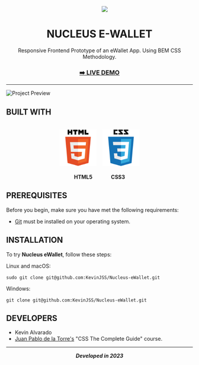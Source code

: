 <div align="center">
  <span>&nbsp;&nbsp;&nbsp;&nbsp;&nbsp;&nbsp;</span>
  <img src="https://user-images.githubusercontent.com/103754829/216651614-f3864b2a-f650-42a8-a4a4-e6c7b36f51da.png" width="250px" height="auto"/>

  <div>
    <h1>NUCLEUS E-WALLET</h1>
  </div>
</div>

<p align="center">Responsive Frontend Prototype of an eWallet App. Using BEM CSS Methodology.</p>

<div align="center">
  <h3><a href="https://nucleus-ewallet-kevjs.netlify.app/">➡️ LIVE DEMO</a></h3>
  <hr/>
</div> 

<img src="https://user-images.githubusercontent.com/103754829/215129662-e641129d-ee87-456c-8c72-d56075b34af8.png" alt="Project Preview"/>

## BUILT WITH
<br/>

<div align="center">
  <img src="https://raw.githubusercontent.com/devicons/devicon/master/icons/html5/html5-original-wordmark.svg" alt="html5" width="100" height="100"/>
  <span>&nbsp;&nbsp;</span>
  <img src="https://raw.githubusercontent.com/devicons/devicon/master/icons/css3/css3-original-wordmark.svg" alt="css3" width="100" height="100"/>
</div>

<br/>

<div align="center">
    <strong>HTML5</strong>
    <strong>&nbsp;&nbsp;&nbsp;&nbsp;&nbsp;&nbsp;&nbsp;&nbsp;&nbsp;&nbsp;&nbsp;&nbsp;&nbsp;&nbsp;CSS3</strong>
</div>

## PREREQUISITES
Before you begin, make sure you have met the following requirements:
* <a href="https://git-scm.com/downloads" target="_blank">Git</a> must be installed on your operating system.

## INSTALLATION
To try <strong>Nucleus eWallet</strong>, follow these steps:

Linux and macOS:
```
sudo git clone git@github.com:KevinJSS/Nucleus-eWallet.git
```

Windows:
```
git clone git@github.com:KevinJSS/Nucleus-eWallet.git
```

## DEVELOPERS
* Kevin Alvarado
* <a href="https://github.com/codigoconjuan">Juan Pablo de la Torre's</a> "CSS The Complete Guide" course.

<hr/>

<div align="center">
  <strong><i>Developed in 2023</i></strong>
</div>
